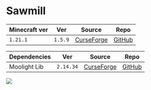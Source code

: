 # Sawmill

| Minecraft ver | Ver | Source         | Repo       |
| ------------- | --- | -------------- | ---------- |
| `1.21.1`      | `1.5.9`  | [CurseForge](https://www.curseforge.com/minecraft/mc-mods/sawmill) | [GitHub](https://github.com/MehVahdJukaar/sawmill) |

| Dependencies | Ver       | Source                                                            | Repo                                                 |
| ------------ | --------- | ----------------------------------------------------------------- | ---------------------------------------------------- |
| Moolight Lib | `2.14.34` | [CurseForge](https://www.curseforge.com/minecraft/mc-mods/selene) | [GitHub](https://github.com/MehVahdJukaar/Moonlight) |


![](https://i.imgur.com/8dNQkxR.png)